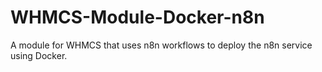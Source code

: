# WHMCS-Module-Docker-n8n
A module for WHMCS that uses n8n workflows to deploy the n8n service using Docker.
